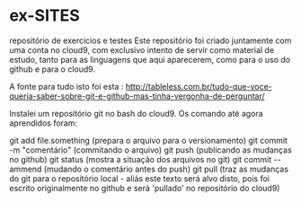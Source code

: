 # ex-SITES
repositório de exercicios e testes
Este repositório foi criado juntamente com uma conta no cloud9, com exclusivo intento de servir como material de estudo, tanto para as linguagens que aqui aparecerem, como para o uso do github e para o cloud9.

A fonte para tudo isto foi esta : http://tableless.com.br/tudo-que-voce-queria-saber-sobre-git-e-github-mas-tinha-vergonha-de-perguntar/

Instalei um repositório git no bash do cloud9. Os comando até agora aprendidos foram:

git add file.something (prepara o arquivo para o versionamento)
git commit -m "comentário" (commitando o arquivo)
git push (publicando as mudanças no github)
git status (mostra a situação dos arquivos no git)
git commit --ammend (mudando o comentário antes do push)
git pull (traz as mudanças do git para o repositório local - aliás este texto será alvo disto, pois foi escrito originalmente no github e será 'pullado' no repositório do cloud9)
